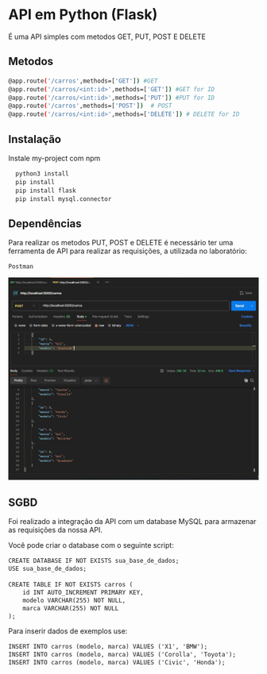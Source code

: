 
# API em Python (Flask)

É uma API simples com metodos GET, PUT, POST E DELETE

## Metodos

```bash
@app.route('/carros',methods=['GET']) #GET
@app.route('/carros/<int:id>',methods=['GET']) #GET for ID
@app.route('/carros/<int:id>',methods=['PUT']) #PUT for ID
@app.route('/carros',methods=['POST'])  # POST
@app.route('/carros/<int:id>',methods=['DELETE']) # DELETE for ID
```

## Instalação

Instale my-project com npm

```bash
  python3 install
  pip install
  pip install flask
  pip install mysql.connector
```
    

## Dependências

Para realizar os metodos PUT, POST e DELETE é necessário ter uma ferramenta de API para realizar as requisições, a utilizada no laboratório: 

```bash
Postman
```

<img src="assets\postman.jpeg" alt="postman">

## SGBD

Foi realizado a integração da API com um database MySQL para armazenar as requisições da nossa API.

Você pode criar o database com o seguinte script:

```
CREATE DATABASE IF NOT EXISTS sua_base_de_dados;
USE sua_base_de_dados;

CREATE TABLE IF NOT EXISTS carros (
    id INT AUTO_INCREMENT PRIMARY KEY,
    modelo VARCHAR(255) NOT NULL,
    marca VARCHAR(255) NOT NULL
);
```

Para inserir dados de exemplos use:

```
INSERT INTO carros (modelo, marca) VALUES ('X1', 'BMW');
INSERT INTO carros (modelo, marca) VALUES ('Corolla', 'Toyota');
INSERT INTO carros (modelo, marca) VALUES ('Civic', 'Honda');

```
